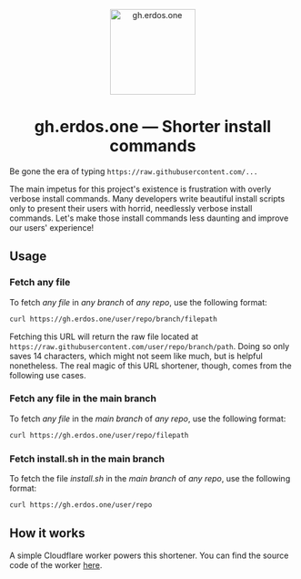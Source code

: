 <p align="center">
  <a href="https://github.com/erdos-one/gh">
    <img alt="gh.erdos.one" src="https://emojipedia-us.s3.amazonaws.com/source/microsoft-teams/337/pinching-hand_1f90f.png" width="150"/>
  </a>
</p>

<h1 align="center">gh.erdos.one — Shorter install commands</h1>

Be gone the era of typing `https://raw.githubusercontent.com/...`

The main impetus for this project's existence is frustration with overly verbose install commands.
Many developers write beautiful install scripts only to present their users with horrid, needlessly
verbose install commands. Let's make those install commands less daunting and improve our users'
experience!

## Usage

### Fetch any file

To fetch *any file* in *any branch* of *any repo*, use the following format:

```bash
curl https://gh.erdos.one/user/repo/branch/filepath
```

Fetching this URL will return the raw file located at
`https://raw.githubusercontent.com/user/repo/branch/path`. Doing so only saves 14 characters, which
might not seem like much, but is helpful nonetheless. The real magic of this URL shortener, though,
comes from the following use cases.

### Fetch any file in the main branch

To fetch *any file* in the *main branch* of *any repo*, use the following format:

```bash
curl https://gh.erdos.one/user/repo/filepath
```

### Fetch install.sh in the main branch

To fetch the file *install.sh* in the *main branch* of *any repo*, use the following format:

```bash
curl https://gh.erdos.one/user/repo
```

## How it works

A simple Cloudflare worker powers this shortener. You can find the source code of the worker
[here](src/index.ts).
